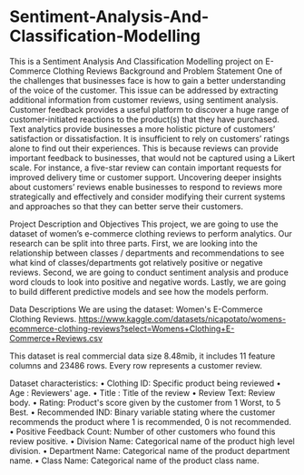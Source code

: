# Sentiment-Analysis-And-Classification-Modelling
This is a Sentiment Analysis And Classification Modelling project on E-Commerce Clothing Reviews
Background and Problem Statement
One of the challenges that businesses face is how to gain a better understanding of the voice of the customer. This issue can be addressed by extracting additional information from customer reviews, using sentiment analysis. Customer feedback provides a useful platform to discover a huge range of customer-initiated reactions to the product(s) that they have purchased. Text analytics provide businesses a more holistic picture of customers’ satisfaction or dissatisfaction. It is insufficient to rely on customers’ ratings alone to find out their experiences. This is because reviews can provide important feedback to businesses, that would not be captured using a Likert scale. For instance, a five-star review can contain important requests for improved delivery time or customer support. Uncovering deeper insights about customers’ reviews enable businesses to respond to reviews more strategically and effectively and consider modifying their current systems and approaches so that they can better serve their customers.

Project Description and Objectives
This project, we are going to use the dataset of women’s e-commerce clothing reviews to perform analytics. Our research can be split into three parts. First, we are looking into the relationship between classes / departments and recommendations to see what kind of classes/departments got relatively positive or negative reviews. Second, we are going to conduct sentiment analysis and produce word clouds to look into positive and negative words. Lastly, we are going to build different predictive models and see how the models perform.

Data Descriptions
We are using the dataset: Women's E-Commerce Clothing Reviews.
https://www.kaggle.com/datasets/nicapotato/womens-ecommerce-clothing-reviews?select=Womens+Clothing+E-Commerce+Reviews.csv

This dataset is real commercial data size 8.48mib, it includes 11 feature columns and 23486 rows. Every row represents a customer review.

Dataset characteristics:
•	Clothing ID: Specific product being reviewed
•	Age : Reviewers' age.
•	Title : Title of the review
•	Review Text: Review body.
•	Rating: Product's score given by the customer from 1 Worst, to 5 Best.
•	Recommended IND: Binary variable stating where the customer recommends the product where 1 is recommended, 0 is not recommended.
•	Positive Feedback Count: Number of other customers who found this review positive.
•	Division Name: Categorical name of the product high level division.
•	Department Name: Categorical name of the product department name.
•	Class Name: Categorical name of the product class name.

